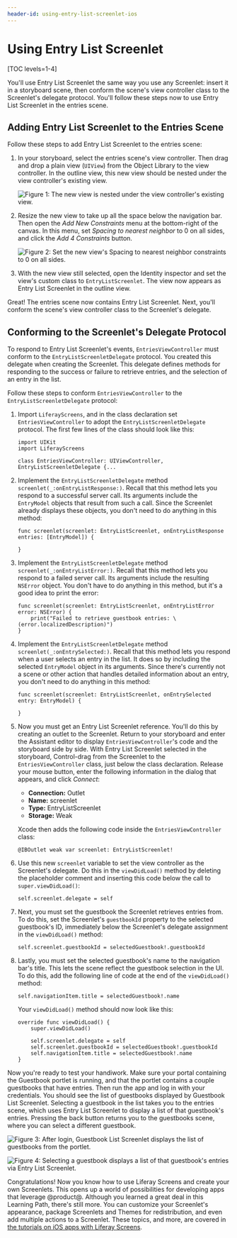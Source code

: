 ```yaml
---
header-id: using-entry-list-screenlet-ios
---
```


# Using Entry List Screenlet

[TOC levels=1-4]

You'll use Entry List Screenlet the same way you use any Screenlet: insert it in 
a storyboard scene, then conform the scene's view controller class to the 
Screenlet's delegate protocol. You'll follow these steps now to use Entry List 
Screenlet in the entries scene. 

## Adding Entry List Screenlet to the Entries Scene

Follow these steps to add Entry List Screenlet to the entries scene: 

1.  In your storyboard, select the entries scene's view controller. Then drag 
    and drop a plain view (`UIView`) from the Object Library to the view 
    controller. In the outline view, this new view should be nested under the 
    view controller's existing view. 

    ![Figure 1: The new view is nested under the view controller's existing view.](../../../images/ios-lp-entries-view-outline.png)

2.  Resize the new view to take up all the space below the navigation bar. Then 
    open the *Add New Constraints* menu at the bottom-right of the canvas. In 
    this menu, set *Spacing to nearest neighbor* to 0 on all sides, and click 
    the *Add 4 Constraints* button. 

    ![Figure 2: Set the new view's *Spacing to nearest neighbor* constraints to 0 on all sides.](../../../images/ios-lp-gb-constraints.png)

3.  With the new view still selected, open the Identity inspector and set the 
    view's custom class to `EntryListScreenlet`. The view now appears as Entry 
    List Screenlet in the outline view. 

Great! The entries scene now contains Entry List Screenlet. Next, you'll conform 
the scene's view controller class to the Screenlet's delegate. 

## Conforming to the Screenlet's Delegate Protocol

To respond to Entry List Screenlet's events, `EntriesViewController` must 
conform to the `EntryListScreenletDelegate` protocol. You created this delegate 
when creating the Screenlet. This delegate defines methods for responding to the 
success or failure to retrieve entries, and the selection of an entry in the 
list. 

Follow these steps to conform `EntriesViewController` to the 
`EntryListScreenletDelegate` protocol: 

1.  Import `LiferayScreens`, and in the class declaration set 
    `EntriesViewController` to adopt the `EntryListScreenletDelegate` protocol. 
    The first few lines of the class should look like this: 

        import UIKit
        import LiferayScreens

        class EntriesViewController: UIViewController, EntryListScreenletDelegate {...

2.  Implement the `EntryListScreenletDelegate` method 
    `screenlet(_:onEntryListResponse:)`. Recall that this method lets you 
    respond to a successful server call. Its arguments include the `EntryModel` 
    objects that result from such a call. Since the Screenlet already displays 
    these objects, you don't need to do anything in this method: 

        func screenlet(screenlet: EntryListScreenlet, onEntryListResponse entries: [EntryModel]) {

        }

3.  Implement the `EntryListScreenletDelegate` method 
    `screenlet(_:onEntryListError:)`. Recall that this method lets you respond 
    to a failed server call. Its arguments include the resulting `NSError` 
    object. You don't have to do anything in this method, but it's a good idea 
    to print the error: 

        func screenlet(screenlet: EntryListScreenlet, onEntryListError error: NSError) {
            print("Failed to retrieve guestbook entries: \(error.localizedDescription)")
        }

4.  Implement the `EntryListScreenletDelegate` method 
    `screenlet(_:onEntrySelected:)`. Recall that this method lets you respond 
    when a user selects an entry in the list. It does so by including the 
    selected `EntryModel` object in its arguments. Since there's currently not a 
    scene or other action that handles detailed information about an entry, you 
    don't need to do anything in this method: 

        func screenlet(screenlet: EntryListScreenlet, onEntrySelected entry: EntryModel) {

        }

5.  Now you must get an Entry List Screenlet reference. You'll do this by 
    creating an outlet to the Screenlet. Return to your storyboard and enter the 
    Assistant editor to display `EntriesViewController`'s code and the 
    storyboard side by side. With Entry List Screenlet selected in the 
    storyboard, Control-drag from the Screenlet to the `EntriesViewController` 
    class, just below the class declaration. Release your mouse button, enter 
    the following information in the dialog that appears, and click *Connect*: 

    - **Connection:** Outlet
    - **Name:** screenlet
    - **Type:** EntryListScreenlet
    - **Storage:** Weak

    Xcode then adds the following code inside the `EntriesViewController` class: 

        @IBOutlet weak var screenlet: EntryListScreenlet!

6.  Use this new `screenlet` variable to set the view controller as the 
    Screenlet's delegate. Do this in the `viewDidLoad()` method by deleting the 
    placeholder comment and inserting this code below the call to 
    `super.viewDidLoad()`: 

        self.screenlet.delegate = self

7.  Next, you must set the guestbook the Screenlet retrieves entries from. To do 
    this, set the Screenlet's `guestbookId` property to the selected guestbook's 
    ID, immediately below the Screenlet's delegate assignment in the 
    `viewDidLoad()` method: 

        self.screenlet.guestbookId = selectedGuestbook!.guestbookId

8.  Lastly, you must set the selected guestbook's name to the navigation bar's 
    title. This lets the scene reflect the guestbook selection in the UI. To do 
    this, add the following line of code at the end of the `viewDidLoad()` 
    method: 

        self.navigationItem.title = selectedGuestbook!.name

    Your `viewDidLoad()` method should now look like this: 

        override func viewDidLoad() {
            super.viewDidLoad()

            self.screenlet.delegate = self
            self.screenlet.guestbookId = selectedGuestbook!.guestbookId
            self.navigationItem.title = selectedGuestbook!.name
        }

Now you're ready to test your handiwork. Make sure your portal containing the 
Guestbook portlet is running, and that the portlet contains a couple guestbooks 
that have entries. Then run the app and log in with your credentials. You should 
see the list of guestbooks displayed by Guestbook List Screenlet. Selecting a 
guestbook in the list takes you to the entries scene, which uses Entry List 
Screenlet to display a list of that guestbook's entries. Pressing the back 
button returns you to the guestbooks scene, where you can select a different 
guestbook. 

![Figure 3: After login, Guestbook List Screenlet displays the list of guestbooks from the portlet.](../../../images/ios-lp-gb-screenlet.png)

![Figure 4: Selecting a guestbook displays a list of that guestbook's entries via Entry List Screenlet.](../../../images/ios-lp-entries-screenlet.png)

Congratulations! Now you know how to use Liferay Screens and create your own 
Screenlets. This opens up a world of possibilities for developing apps that 
leverage @product@. Although you learned a great deal in this Learning Path, 
there's still more. You can customize your Screenlet's appearance, package 
Screenlets and Themes for redistribution, and even add multiple actions to a 
Screenlet. These topics, and more, are covered in 
[the tutorials on iOS apps with Liferay Screens](/docs/7-0/tutorials/-/knowledge_base/t/ios-apps-with-liferay-screens). 
